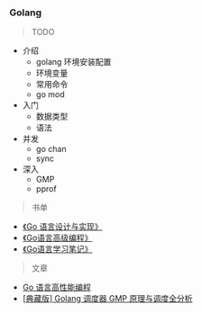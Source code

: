 ### Golang

> TODO

- 介绍
    - golang 环境安装配置
    - 环境变量
    - 常用命令
    - go mod
- 入门
    - 数据类型
    - 语法
- 并发
    - go chan
    - sync
- 深入
    - GMP
    - pprof

    

> 书单
 
* [《Go 语言设计与实现》](https://draveness.me/golang/)
* [《Go语言高级编程》](https://learnku.com/articles/41728)
* [《Go语言学习笔记》]()

> 文章
* [Go 语言高性能编程](https://geektutu.com/post/high-performance-go.html)
* [[典藏版] Golang 调度器 GMP 原理与调度全分析](https://learnku.com/articles/41728)

